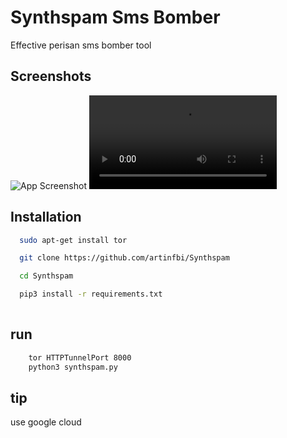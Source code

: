 # Synthspam Sms Bomber
Effective perisan sms bomber tool

## Screenshots

![App Screenshot](https://i.imgur.com/6viWVI9.png)
![App Screenshot](https://i.imgur.com/brrPDS9.mp4)

## Installation



```bash
  sudo apt-get install tor

  git clone https://github.com/artinfbi/Synthspam

  cd Synthspam

  pip3 install -r requirements.txt
  
```
## run 
```bash
    tor HTTPTunnelPort 8000
    python3 synthspam.py
```

## tip 

use google cloud 


